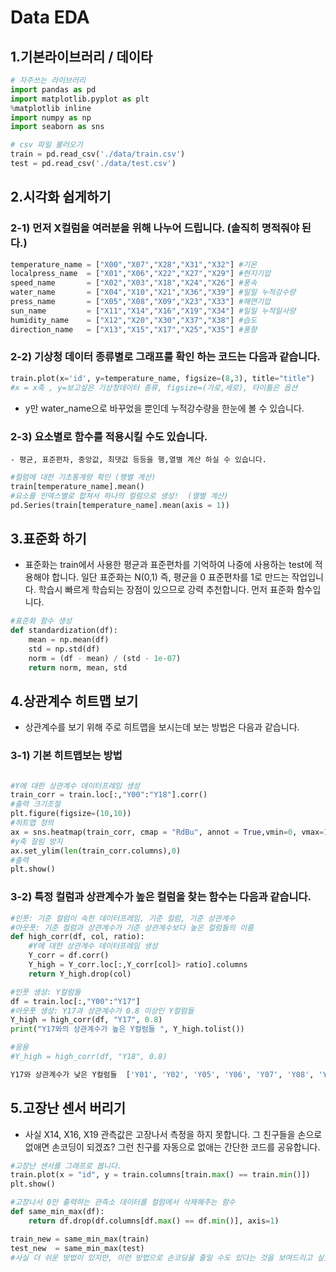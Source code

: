# Data EDA

## 1.**기본라이브러리 / 데이타**   

``` python
# 자주쓰는 라이브러리
import pandas as pd
import matplotlib.pyplot as plt
%matplotlib inline
import numpy as np
import seaborn as sns

# csv 파일 불러오기
train = pd.read_csv('./data/train.csv')
test = pd.read_csv('./data/test.csv')
```   
## 2.**시각화 쉽게하기**   
### 2-1) 먼저 X컬럼을 여러분을 위해 나누어 드립니다. (솔직히 명적줘야 된다.)   
``` python
temperature_name = ["X00","X07","X28","X31","X32"] #기온
localpress_name  = ["X01","X06","X22","X27","X29"] #현지기압
speed_name       = ["X02","X03","X18","X24","X26"] #풍속
water_name       = ["X04","X10","X21","X36","X39"] #일일 누적강수량
press_name       = ["X05","X08","X09","X23","X33"] #해면기압
sun_name         = ["X11","X14","X16","X19","X34"] #일일 누적일사량
humidity_name    = ["X12","X20","X30","X37","X38"] #습도
direction_name   = ["X13","X15","X17","X25","X35"] #풍향
```   
### 2-2) 기상청 데이터 종류별로 그래프룰 확인 하는 코드는 다음과 같습니다.   
```python
train.plot(x='id', y=temperature_name, figsize=(8,3), title="title")
#x = x축 , y=보고싶은 기상청데이터 종류, figsize=(가로,세로), 타이틀은 옵션
```
- y만 water_name으로 바꾸었을 뿐인데 누적강수량을 한눈에 볼 수 있습니다.    


### 2-3) 요소별로 함수를 적용시킬 수도 있습니다.
    - 평균, 표준편차, 중앙값, 최댓값 등등을 행,열별 계산 하실 수 있습니다.    

```python
#컬럼에 대한 기초통계량 확인 (행별 계산)
train[temperature_name].mean()
#요소를 인덱스별로 합쳐서 하나의 컬럼으로 생성!  (열별 계산)
pd.Series(train[temperature_name].mean(axis = 1))
```    
## 3.**표준화 하기**   
- 표준화는 train에서 사용한 평균과 표준편차를 기억하여 나중에 사용하는 test에 적용해야 합니다.
  일단 표준화는 N(0,1) 즉, 평균을 0 표준편차를 1로 만드는 작업입니다.
  학습시 빠르게 학습되는 장점이 있으므로 강력 추천합니다.
  먼저 표준화 함수입니다.

```python
#표준화 함수 생성
def standardization(df):
    mean = np.mean(df)
    std = np.std(df)
    norm = (df - mean) / (std - 1e-07)
    return norm, mean, std
```   
## 4.**상관계수 히트맵 보기**   
- 상관계수를 보기 위해 주로 히트맵을 보시는데 보는 방법은 다음과 같습니다.

### 3-1) 기본 히트맵보는 방법
```python

#Y에 대한 상관계수 데이터프레임 생성
train_corr = train.loc[:,"Y00":"Y18"].corr()
#출력 크기조절
plt.figure(figsize=(10,10))
#히트맵 정의
ax = sns.heatmap(train_corr, cmap = "RdBu", annot = True,vmin=0, vmax=1)
#y축 잘림 방지
ax.set_ylim(len(train_corr.columns),0)
#출력
plt.show()
```  

### 3-2) 특정 컬럼과 상관계수가 높은 컬럼을 찾는 함수는 다음과 같습니다.
```python
#인풋: 기준 컬럼이 속한 데이터프레임, 기준 컬럼, 기준 상관계수
#아웃풋: 기준 컬럼과 상관계수가 기준 상관계수보다 높은 컬럼들의 이름
def high_corr(df, col, ratio):
    #Y에 대한 상관계수 데이터프레임 생성
    Y_corr = df.corr()
    Y_high = Y_corr.loc[:,Y_corr[col]> ratio].columns
    return Y_high.drop(col)

#인풋 생성: Y컬럼들
df = train.loc[:,"Y00":"Y17"]
#아웃풋 생성: Y17과 상관계수가 0.8 이상인 Y컬럼들
Y_high = high_corr(df, "Y17", 0.8)
print("Y17와의 상관계수가 높은 Y컬럼들 ", Y_high.tolist())

#응용
#Y_high = high_corr(df, "Y18", 0.8)

Y17와 상관계수가 낮은 Y컬럼들  ['Y01', 'Y02', 'Y05', 'Y06', 'Y07', 'Y08', 'Y09', 'Y10', 'Y11', 'Y12', 'Y13', 'Y14', 'Y15', 'Y16']
```   
## 5.**고장난 센서 버리기**
- 사실 X14, X16, X19 관측값은 고장나서 측정을 하지 못합니다. 그 친구들을 손으로 없애면 손코딩이 되겠죠? 그런 친구를 자동으로 없애는 간단한 코드를 공유합니다.   
```python
#고장난 센서를 그래프로 봅니다.
train.plot(x = "id", y = train.columns[train.max() == train.min()])
plt.show()

#고장나서 0만 출력하는 관측소 데이터를 컬럼에서 삭제해주는 함수
def same_min_max(df):
    return df.drop(df.columns[df.max() == df.min()], axis=1)

train_new = same_min_max(train)
test_new  = same_min_max(test)
#사실 더 쉬운 방법이 있지만, 이런 방법으로 손코딩을 줄일 수도 있다는 것을 보여드리고 싶었습니다.
```   
